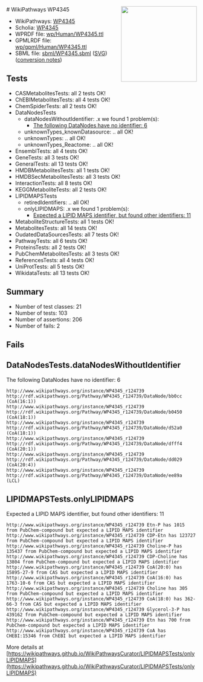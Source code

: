 <img style="float: right; width: 200px" src="../logo.png" />
# WikiPathways WP4345

* WikiPathways: [WP4345](https://identifiers.org/wikipathways:WP4345)
* Scholia: [WP4345](https://scholia.toolforge.org/wikipathways/WP4345)
* WPRDF file: [wp/Human/WP4345.ttl](../wp/Human/WP4345.ttl)
* GPMLRDF file: [wp/gpml/Human/WP4345.ttl](../wp/gpml/Human/WP4345.ttl)
* SBML file: [sbml/WP4345.sbml](../sbml/WP4345.sbml) ([SVG](../sbml/WP4345.svg)) ([conversion notes](../sbml/WP4345.txt))

## Tests
* CASMetabolitesTests: all 2 tests OK!
* ChEBIMetabolitesTests: all 4 tests OK!
* ChemSpiderTests: all 2 tests OK!
* DataNodesTests
    * dataNodesWithoutIdentifier: .x we found 1 problem(s):
        * [The following DataNodes have no identifier: 6](#d2d32fa5)
    * unknownTypes_knownDatasource: .. all OK!
    * unknownTypes: .. all OK!
    * unknownTypes_Reactome: .. all OK!
* EnsemblTests: all 4 tests OK!
* GeneTests: all 3 tests OK!
* GeneralTests: all 13 tests OK!
* HMDBMetabolitesTests: all 1 tests OK!
* HMDBSecMetabolitesTests: all 3 tests OK!
* InteractionTests: all 8 tests OK!
* KEGGMetaboliteTests: all 2 tests OK!
* LIPIDMAPSTests
    * retiredIdentifiers: .. all OK!
    * onlyLIPIDMAPS: .x we found 1 problem(s):
        * [Expected a LIPID MAPS identifier, but found other identifiers: 11](#d0bfb679)
* MetaboliteStructureTests: all 1 tests OK!
* MetabolitesTests: all 14 tests OK!
* OudatedDataSourcesTests: all 7 tests OK!
* PathwayTests: all 6 tests OK!
* ProteinsTests: all 2 tests OK!
* PubChemMetabolitesTests: all 3 tests OK!
* ReferencesTests: all 4 tests OK!
* UniProtTests: all 5 tests OK!
* WikidataTests: all 13 tests OK!


## Summary

* Number of test classes: 21
* Number of tests: 103
* Number of assertions: 206
* Number of fails: 2

## Fails

<a name="d2d32fa5" />

## DataNodesTests.dataNodesWithoutIdentifier

The following DataNodes have no identifier: 6
```
http://www.wikipathways.org/instance/WP4345_r124739 http://rdf.wikipathways.org/Pathway/WP4345_r124739/DataNode/bb0cc (CoA(16:1))
http://www.wikipathways.org/instance/WP4345_r124739 http://rdf.wikipathways.org/Pathway/WP4345_r124739/DataNode/b0450 (CoA(18:1))
http://www.wikipathways.org/instance/WP4345_r124739 http://rdf.wikipathways.org/Pathway/WP4345_r124739/DataNode/d52a0 (CoA(18:1))
http://www.wikipathways.org/instance/WP4345_r124739 http://rdf.wikipathways.org/Pathway/WP4345_r124739/DataNode/dfff4 (CoA(20:1))
http://www.wikipathways.org/instance/WP4345_r124739 http://rdf.wikipathways.org/Pathway/WP4345_r124739/DataNode/dd029 (CoA(20:4))
http://www.wikipathways.org/instance/WP4345_r124739 http://rdf.wikipathways.org/Pathway/WP4345_r124739/DataNode/ee89a (LCL)
```

<a name="d0bfb679" />

## LIPIDMAPSTests.onlyLIPIDMAPS

Expected a LIPID MAPS identifier, but found other identifiers: 11
```
http://www.wikipathways.org/instance/WP4345_r124739 Etn-P has 1015 from PubChem-compound but expected a LIPID MAPS identifier
http://www.wikipathways.org/instance/WP4345_r124739 CDP-Etn has 123727 from PubChem-compound but expected a LIPID MAPS identifier
http://www.wikipathways.org/instance/WP4345_r124739 Choline-P has 135437 from PubChem-compound but expected a LIPID MAPS identifier
http://www.wikipathways.org/instance/WP4345_r124739 CDP-Choline has 13804 from PubChem-compound but expected a LIPID MAPS identifier
http://www.wikipathways.org/instance/WP4345_r124739 CoA(20:0) has 15895-27-9 from CAS but expected a LIPID MAPS identifier
http://www.wikipathways.org/instance/WP4345_r124739 CoA(16:0) has 1763-10-6 from CAS but expected a LIPID MAPS identifier
http://www.wikipathways.org/instance/WP4345_r124739 Choline has 305 from PubChem-compound but expected a LIPID MAPS identifier
http://www.wikipathways.org/instance/WP4345_r124739 CoA(18:0) has 362-66-3 from CAS but expected a LIPID MAPS identifier
http://www.wikipathways.org/instance/WP4345_r124739 Glycerol-3-P has 439162 from PubChem-compound but expected a LIPID MAPS identifier
http://www.wikipathways.org/instance/WP4345_r124739 Etn has 700 from PubChem-compound but expected a LIPID MAPS identifier
http://www.wikipathways.org/instance/WP4345_r124739 CoA has CHEBI:15346 from ChEBI but expected a LIPID MAPS identifier
```

More details at [https://wikipathways.github.io/WikiPathwaysCurator/LIPIDMAPSTests/onlyLIPIDMAPS](https://wikipathways.github.io/WikiPathwaysCurator/LIPIDMAPSTests/onlyLIPIDMAPS)

